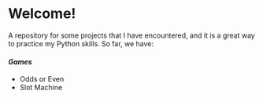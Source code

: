 # Welcome!
A repository for some projects that I have encountered, and it is a great way to practice my Python skills.
So far, we have:<br>
  
#### *Games*
  - Odds or Even
  - Slot Machine
